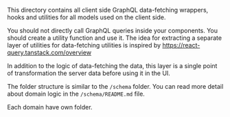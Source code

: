 This directory contains all client side GraphQL data-fetching wrappers, hooks and utilities 
for all models used on the client side. 

You should not directly call GraphQL queries inside your components. You should create a utility function and use it.
The idea for extracting a separate layer of utilities for data-fetching utilities is inspired by https://react-query.tanstack.com/overview

In addition to the logic of data-fetching the data, this layer is a single point of transformation the server data before using it in the UI.

The folder structure is similar to the `/schema` folder.
You can read more detail about domain logic in the `/schema/README.md` file.

Each domain have own folder.
